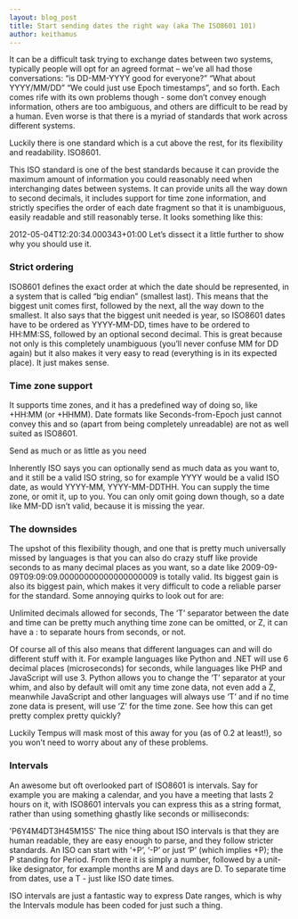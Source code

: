 ```yaml
---
layout: blog_post
title: Start sending dates the right way (aka The ISO8601 101)
author: keithamus
---
```


It can be a difficult task trying to exchange dates between two systems,
typically people will opt for an agreed format – we’ve all had those
conversations: “is DD-MM-YYYY good for everyone?” “What about YYYY/MM/DD” “We
could just use Epoch timestamps”, and so forth. Each comes rife with its own
problems though - some don’t convey enough information, others are too
ambiguous, and others are difficult to be read by a human. Even worse is that
there is a myriad of standards that work across different systems.

Luckily there is one standard which is a cut above the rest, for its flexibility
and readability. ISO8601.

This ISO standard is one of the best standards because it can provide the
maximum amount of information you could reasonably need when interchanging dates
between systems. It can provide units all the way down to second decimals, it
includes support for time zone information, and strictly specifies the order of
each date fragment so that it is unambiguous, easily readable and still
reasonably terse. It looks something like this:

2012-05-04T12:20:34.000343+01:00 Let’s dissect it a little further to show why
you should use it.

### Strict ordering

ISO8601 defines the exact order at which the date should be represented, in a
system that is called “big endian” (smallest last). This means that the
biggest unit comes first, followed by the next, all the way down to the
smallest. It also says that the biggest unit needed is year, so ISO8601 dates
have to be ordered as YYYY-MM-DD, times have to be ordered to HH:MM:SS, followed
by an optional second decimal. This is great because not only is this completely
unambiguous (you’ll never confuse MM for DD again) but it also makes it very
easy to read (everything is in its expected place). It just makes sense.

### Time zone support

It supports time zones, and it has a predefined way of doing so, like +HH:MM (or
+HHMM). Date formats like Seconds-from-Epoch just cannot convey this and so
(apart from being completely unreadable) are not as well suited as ISO8601.

Send as much or as little as you need

Inherently ISO says you can optionally send as much data as you want to, and it
still be a valid ISO string, so for example YYYY would be a valid ISO date, as
would YYYY-MM, YYYY-MM-DDTHH. You can supply the time zone, or omit it, up to
you. You can only omit going down though, so a date like MM-DD isn’t valid,
because it is missing the year.

### The downsides

The upshot of this flexibility though, and one that is pretty much universally
missed by languages is that you can also do crazy stuff like provide seconds to
as many decimal places as you want, so a date like
2009-09-09T09:09:09.00000000000000000009 is totally valid. Its biggest gain is
also its biggest pain, which makes it very difficult to code a reliable parser
for the standard. Some annoying quirks to look out for are:

Unlimited decimals allowed for seconds, The ‘T’ separator between the date and
time can be pretty much anything time zone can be omitted, or Z, it can have a
: to separate hours from seconds, or not.

Of course all of this also means that different languages can and will do
different stuff with it. For example languages like Python and .NET will use 6
decimal places (microseconds) for seconds, while languages like PHP and
JavaScript will use 3. Python allows you to change the ‘T’ separator at your
whim, and also by default will omit any time zone data, not even add a Z,
meanwhile JavaScript and other languages will always use ‘T’ and if no time zone
data is present, will use ‘Z’ for the time zone. See how this can get pretty
complex pretty quickly?

Luckily Tempus will mask most of this away for you (as of 0.2 at least!), so you
won’t need to worry about any of these problems.

### Intervals

An awesome but oft overlooked part of ISO8601 is intervals. Say for example you
are making a calendar, and you have a meeting that lasts 2 hours on it, with
ISO8601 intervals you can express this as a string format, rather than using
something ghastly like seconds or milliseconds:

'P6Y4M4DT3H45M15S' The nice thing about ISO intervals is that they are human
readable, they are easy enough to parse, and they follow stricter standards. An
ISO can start with ‘+P’, ‘-P’ or just ‘P’ (which implies +P); the P standing for
Period. From there it is simply a number, followed by a unit-like designator,
for example months are M and days are D. To separate time from dates, use a T -
just like ISO date times.

ISO intervals are just a fantastic way to express Date ranges, which is why the
Intervals module has been coded for just such a thing.